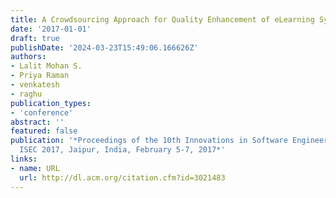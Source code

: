 ```yaml
---
title: A Crowdsourcing Approach for Quality Enhancement of eLearning Systems
date: '2017-01-01'
draft: true
publishDate: '2024-03-23T15:49:06.166626Z'
authors:
- Lalit Mohan S.
- Priya Raman
- venkatesh
- raghu
publication_types:
- 'conference'
abstract: ''
featured: false
publication: '*Proceedings of the 10th Innovations in Software Engineering Conference,
  ISEC 2017, Jaipur, India, February 5-7, 2017*'
links:
- name: URL
  url: http://dl.acm.org/citation.cfm?id=3021483
---
```


